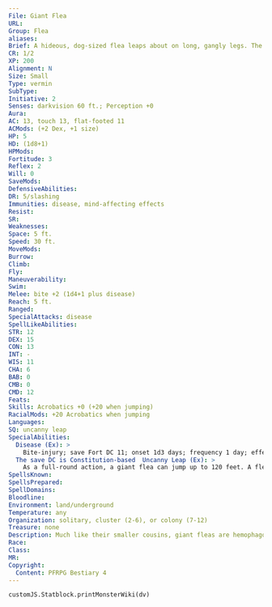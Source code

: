 ```yaml
---
File: Giant Flea
URL: 
Group: Flea
aliases: 
Brief: A hideous, dog-sized flea leaps about on long, gangly legs. The sharp, jagged edges of its jaws greedily clatter for blood.
CR: 1/2
XP: 200
Alignment: N
Size: Small
Type: vermin
SubType: 
Initiative: 2
Senses: darkvision 60 ft.; Perception +0
Aura: 
AC: 13, touch 13, flat-footed 11
ACMods: (+2 Dex, +1 size)
HP: 5
HD: (1d8+1)
HPMods: 
Fortitude: 3
Reflex: 2
Will: 0
SaveMods: 
DefensiveAbilities: 
DR: 5/slashing
Immunities: disease, mind-affecting effects
Resist: 
SR: 
Weaknesses: 
Space: 5 ft.
Speed: 30 ft.
MoveMods: 
Burrow: 
Climb: 
Fly: 
Maneuverability: 
Swim: 
Melee: bite +2 (1d4+1 plus disease)
Reach: 5 ft.
Ranged: 
SpecialAttacks: disease
SpellLikeAbilities: 
STR: 12
DEX: 15
CON: 13
INT: -
WIS: 11
CHA: 6
BAB: 0
CMB: 0
CMD: 12
Feats: 
Skills: Acrobatics +0 (+20 when jumping)
RacialMods: +20 Acrobatics when jumping
Languages: 
SQ: uncanny leap
SpecialAbilities:
  Disease (Ex): >
    Bite-injury; save Fort DC 11; onset 1d3 days; frequency 1 day; effect 1 Con damage; cure 1 save.
  The save DC is Constitution-based  Uncanny Leap (Ex): >
    As a full-round action, a giant flea can jump up to 120 feet. A flea can treat this jump as a charge, as long as the leap is made in a straight line.
SpellsKnown: 
SpellsPrepared: 
SpellDomains: 
Bloodline: 
Environment: land/underground
Temperature: any
Organization: solitary, cluster (2-6), or colony (7-12)
Treasure: none
Description: Much like their smaller cousins, giant fleas are hemophagous insects that live in any kind of environment where they can feed upon blood. These creatures possess surprising agility and strength. Able to leap great distances, they flit about mindlessly, looking for easy prey. A giant flea can go for several months without feeding, but then gorges after such a fast. A witch can take a giant flea as a familiar. Like all vermin, a giant flea gains 1 point of Intelligence when it becomes a familiar. A giant flea familiar grants its master a +3 bonus on Fortitude saves against disease.
Race: 
Class: 
MR: 
Copyright:
  Content: PFRPG Bestiary 4
---
```

```dataviewjs
customJS.Statblock.printMonsterWiki(dv)
```
